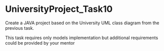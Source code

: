 # UniversityProject_Task10
Create a JAVA project based on the University UML class diagram from the previous task. 

This task requires only models implementation but additional requirements could be provided by your mentor             





